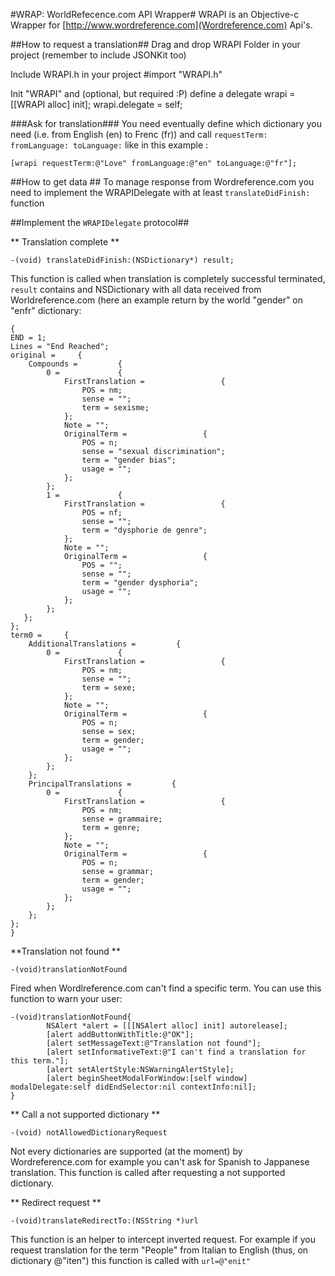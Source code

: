 #WRAP: WorldRefecence.com API Wrapper#
WRAPI is an Objective-c Wrapper for [http://www.wordreference.com](Wordreference.com) Api's. 

##How to request a translation##
Drag and drop WRAPI Folder in your project (remember to include JSONKit too)

Include WRAPI.h in your project 
    #import "WRAPI.h"

Init "WRAPI" and (optional, but required :P) define a delegate
     wrapi = [[WRAPI alloc] init];
     wrapi.delegate = self;

###Ask for translation###
You need eventually define which dictionary you need (i.e. from English (en) to Frenc (fr)) and call `requestTerm: fromLanguage: toLanguage:` like in this example :

    [wrapi requestTerm:@"Love" fromLanguage:@"en" toLanguage:@"fr"]; 

##How to get data ##
To manage response from Wordreference.com you need to implement the WRAPIDelegate with at least `translateDidFinish:` function 


##Implement the `WRAPIDelegate` protocol##

** Translation complete **

`-(void) translateDidFinish:(NSDictionary*) result;` 

This function is called when translation is completely successful terminated, `result` contains and NSDictionary with all data received from Worldreference.com (here an example return by the world "gender" on "enfr" dictionary: 

    {
    END = 1;
    Lines = "End Reached";
    original =     {
        Compounds =         {
            0 =             {
                FirstTranslation =                 {
                    POS = nm;
                    sense = "";
                    term = sexisme;
                };
                Note = "";
                OriginalTerm =                 {
                    POS = n;
                    sense = "sexual discrimination";
                    term = "gender bias";
                    usage = "";
                };
            };
            1 =             {
                FirstTranslation =                 {
                    POS = nf;
                    sense = "";
                    term = "dysphorie de genre";
                };
                Note = "";
                OriginalTerm =                 {
                    POS = "";
                    sense = "";
                    term = "gender dysphoria";
                    usage = "";
                };
            };
       };
    };
    term0 =     {
        AdditionalTranslations =         {
            0 =             {
                FirstTranslation =                 {
                    POS = nm;
                    sense = "";
                    term = sexe;
                };
                Note = "";
                OriginalTerm =                 {
                    POS = n;
                    sense = sex;
                    term = gender;
                    usage = "";
                };
            };
        };
        PrincipalTranslations =         {
            0 =             {
                FirstTranslation =                 {
                    POS = nm;
                    sense = grammaire;
                    term = genre;
                };
                Note = "";
                OriginalTerm =                 {
                    POS = n;
                    sense = grammar;
                    term = gender;
                    usage = "";
                };
            };
        };
    };
    }



**Translation not found **

`-(void)translationNotFound` 

Fired when Wordlreference.com can't find a specific term. 
You can use this function to warn your user:

    -(void)translationNotFound{
            NSAlert *alert = [[[NSAlert alloc] init] autorelease];
            [alert addButtonWithTitle:@"OK"];
            [alert setMessageText:@"Translation not found"];
            [alert setInformativeText:@"I can't find a translation for this term."];
            [alert setAlertStyle:NSWarningAlertStyle];    
            [alert beginSheetModalForWindow:[self window] modalDelegate:self didEndSelector:nil contextInfo:nil];
    } 

** Call a not supported dictionary **

`-(void) notAllowedDictionaryRequest`

Not every dictionaries are supported (at the moment) by Wordreference.com for example you can't ask for Spanish to Jappanese translation. 
This function is called after requesting a not supported dictionary.


** Redirect request **

`-(void)translateRedirectTo:(NSString *)url`

This function is an helper to intercept inverted request. For example if you request translation for the term "People" from Italian to English (thus, on dictionary @"iten") this function is called with `url=@"enit"`


 



